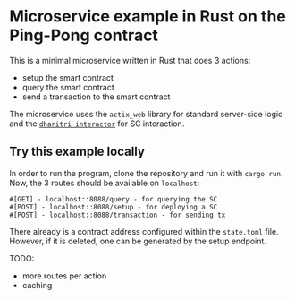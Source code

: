 # Microservice example in Rust on the Ping-Pong contract

This is a minimal microservice written in Rust that does 3 actions:
- setup the smart contract
- query the smart contract
- send a transaction to the smart contract

The microservice uses the `actix_web` library for standard server-side logic and the [`dharitri interactor`](https://docs.dharitri.org/developers/meta/interactor/interactors-overview/) for SC interaction. 

## Try this example locally

In order to run the program, clone the repository and run it with `cargo run`.
Now, the 3 routes should be available on `localhost`:
```
#[GET] - localhost::8088/query - for querying the SC
#[POST] - localhost::8088/setup - for deploying a SC
#[POST] - localhost::8088/transaction - for sending tx
```

There already is a contract address configured within the `state.toml` file.
However, if it is deleted, one can be generated by the setup endpoint.

TODO: 
- more routes per action
- caching